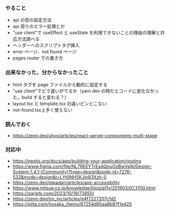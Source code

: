 ### やること

- api の型の設定方法
- api 周りのエラー処理とか
- "use client"で useEffect と useState を利用できないことの理由の理解と対応方法調べる
- ヘッダーへのスクリプトタグ挿入
- error ページ、not found ページ
- pages router での書き方

### 出来なかった、分からなかったこと

- html タグを page ファイルから動的に設定する
- "use client"でどう違いがでるか（yarn dev の時だとコードに変化なかった。build すると変わる？）
- layout.tsx と template.tsx の違いピンとこない
- not-found.tsx上手く使えない

### 読んでおく

- https://zenn.dev/uhyo/articles/react-server-components-multi-stage

### 対応中

- https://nextjs.org/docs/app/building-your-application/routing
- https://www.figma.com/file/NL7REEYTrEaAQnuOzBwVpN/Design-System-1.4.1-(Community)?type=design&node-id=7276-532&mode=design&t=LYt0NH5KJin83Xzh-0
- https://zenn.dev/ptpadan/articles/axe-accessibility
- https://www.mitsue.co.jp/knowledge/blog/a11y/201903/07_1700.html
- https://sqripts.com/2023/10/19/73850/
- https://zenn.dev/tor_inc/articles/e4f7227207c1d2
- https://qiita.com/hosaka_/items/87254d95aa8b87f1ed25

